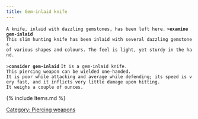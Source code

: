 ```yaml
---
title: Gem-inlaid knife
---
```


`A knife, inlaid with dazzling gemstones, has been left here.`
`>`**`examine gem-inlaid`**
`This slim hunting knife has been inlaid with several dazzling gemstones`
`of various shapes and colours. The feel is light, yet sturdy in the hand.`

`>`**`consider gem-inlaid`**
`It is a gem-inlaid knife.`
`This piercing weapon can be wielded one-handed.`
`It is poor while attacking and average while defending; its speed is very fast, and it inflicts very little damage upon hitting.`
`It weighs a couple of ounces.`

{% include Items.md %}

[Category: Piercing weapons](Category:_Piercing_weapons "wikilink")